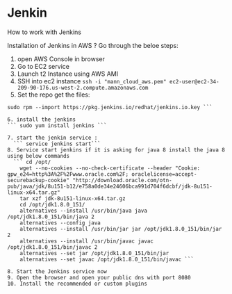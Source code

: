 # Jenkin
How to work with Jenkins

Installation of Jenkins in AWS ?
Go through the beloe steps:
1. open AWS Console in browser
2. Go to EC2 service
3. Launch t2 Instance using AWS AMI
4. SSH into ec2 instance
  ``` ssh -i "mann_cloud_aws.pem" ec2-user@ec2-34-209-90-176.us-west-2.compute.amazonaws.com ```
5. Set the repo get the files:
  ``` sudo wget -O /etc/yum.repos.d/jenkins.repo https://pkg.jenkins.io/redhat/jenkins.repo
  sudo rpm --import https://pkg.jenkins.io/redhat/jenkins.io.key ```
  
6. install the jenkins
  ``` sudo yum install jenkins ```
  
7. start the jenkin service :
    ``` service jenkins start```
8. Service start jenkins if it is asking for java 8 install the java 8 using below commands
    ``` cd /opt/
      wget --no-cookies --no-check-certificate --header "Cookie: gpw_e24=http%3A%2F%2Fwww.oracle.com%2F; oraclelicense=accept-  securebackup-cookie" "http://download.oracle.com/otn-pub/java/jdk/8u151-b12/e758a0de34e24606bca991d704f6dcbf/jdk-8u151-linux-x64.tar.gz"
      tar xzf jdk-8u151-linux-x64.tar.gz 
      cd /opt/jdk1.8.0_151/ 
      alternatives --install /usr/bin/java java /opt/jdk1.8.0_151/bin/java 2
      alternatives --config java
      alternatives --install /usr/bin/jar jar /opt/jdk1.8.0_151/bin/jar 2
      alternatives --install /usr/bin/javac javac /opt/jdk1.8.0_151/bin/javac 2
      alternatives --set jar /opt/jdk1.8.0_151/bin/jar
      alternatives --set javac /opt/jdk1.8.0_151/bin/javac ```

8. Start the Jenkins service now
9. Open the browser and open your public dns with port 8080
10. Install the recommended or custom plugins
